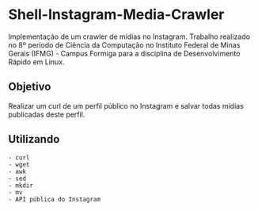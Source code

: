 # Shell-Instagram-Media-Crawler

Implementação de um crawler de mídias no Instagram. Trabalho realizado no 8º período de Ciência da Computação no Instituto Federal de Minas Gerais (IFMG) - Campus Formiga para a disciplina de Desenvolvimento Rápido em Linux.

## Objetivo
Realizar um curl de um perfil público no Instagram e salvar todas mídias publicadas deste perfil.

## Utilizando
	- curl
	- wget
	- awk
	- sed
	- mkdir
	- mv
	- API pública do Instagram